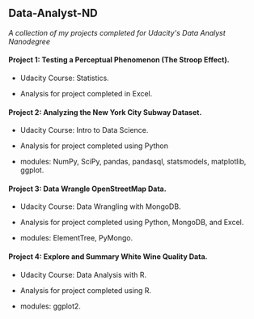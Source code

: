 ## Data-Analyst-ND
*A collection of my projects completed for Udacity's Data Analyst Nanodegree*

#### Project 1: Testing a Perceptual Phenomenon (The Stroop Effect).

* Udacity Course: Statistics.

* Analysis for project completed in Excel.

#### Project 2: Analyzing the New York City Subway Dataset.

* Udacity Course: Intro to Data Science.

* Analysis for project completed using Python

* modules: NumPy, SciPy, pandas, pandasql, statsmodels, matplotlib, ggplot.

#### Project 3: Data Wrangle OpenStreetMap Data.

* Udacity Course: Data Wrangling with MongoDB.

* Analysis for project completed using Python, MongoDB, and Excel.

* modules: ElementTree, PyMongo.

#### Project 4: Explore and Summary White Wine Quality Data.

* Udacity Course: Data Analysis with R.

* Analysis for project completed using R.

* modules: ggplot2.
